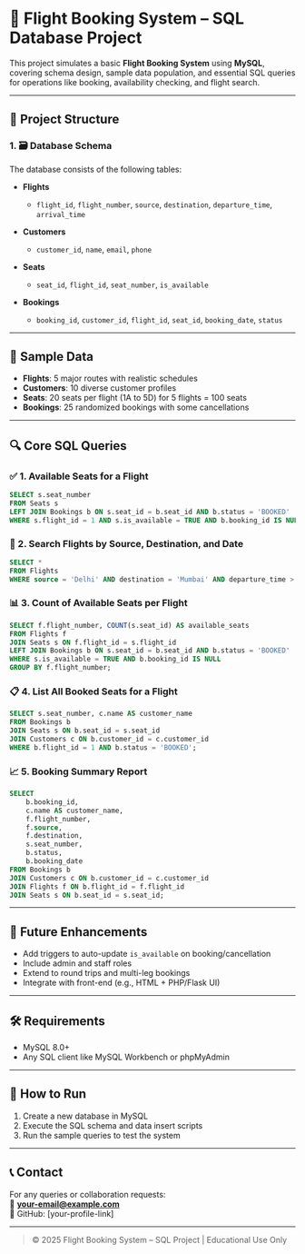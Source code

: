 
# 🛫 Flight Booking System – SQL Database Project

This project simulates a basic **Flight Booking System** using **MySQL**, covering schema design, sample data population, and essential SQL queries for operations like booking, availability checking, and flight search.

---

## 📁 Project Structure

### 1. 🗃️ Database Schema

The database consists of the following tables:

- **Flights**
  - `flight_id`, `flight_number`, `source`, `destination`, `departure_time`, `arrival_time`

- **Customers**
  - `customer_id`, `name`, `email`, `phone`

- **Seats**
  - `seat_id`, `flight_id`, `seat_number`, `is_available`

- **Bookings**
  - `booking_id`, `customer_id`, `flight_id`, `seat_id`, `booking_date`, `status`

---

## 🧾 Sample Data

- **Flights**: 5 major routes with realistic schedules  
- **Customers**: 10 diverse customer profiles  
- **Seats**: 20 seats per flight (1A to 5D) for 5 flights = 100 seats  
- **Bookings**: 25 randomized bookings with some cancellations

---

## 🔍 Core SQL Queries

### ✅ 1. Available Seats for a Flight
```sql
SELECT s.seat_number
FROM Seats s
LEFT JOIN Bookings b ON s.seat_id = b.seat_id AND b.status = 'BOOKED'
WHERE s.flight_id = 1 AND s.is_available = TRUE AND b.booking_id IS NULL;
```

### 🔎 2. Search Flights by Source, Destination, and Date
```sql
SELECT *
FROM Flights
WHERE source = 'Delhi' AND destination = 'Mumbai' AND departure_time > NOW();
```

### 📊 3. Count of Available Seats per Flight
```sql
SELECT f.flight_number, COUNT(s.seat_id) AS available_seats
FROM Flights f
JOIN Seats s ON f.flight_id = s.flight_id
LEFT JOIN Bookings b ON s.seat_id = b.seat_id AND b.status = 'BOOKED'
WHERE s.is_available = TRUE AND b.booking_id IS NULL
GROUP BY f.flight_number;
```

### 📋 4. List All Booked Seats for a Flight
```sql
SELECT s.seat_number, c.name AS customer_name
FROM Bookings b
JOIN Seats s ON b.seat_id = s.seat_id
JOIN Customers c ON b.customer_id = c.customer_id
WHERE b.flight_id = 1 AND b.status = 'BOOKED';
```

### 📈 5. Booking Summary Report
```sql
SELECT 
    b.booking_id,
    c.name AS customer_name,
    f.flight_number,
    f.source,
    f.destination,
    s.seat_number,
    b.status,
    b.booking_date
FROM Bookings b
JOIN Customers c ON b.customer_id = c.customer_id
JOIN Flights f ON b.flight_id = f.flight_id
JOIN Seats s ON b.seat_id = s.seat_id;
```

---

## 🔧 Future Enhancements

- Add triggers to auto-update `is_available` on booking/cancellation
- Include admin and staff roles
- Extend to round trips and multi-leg bookings
- Integrate with front-end (e.g., HTML + PHP/Flask UI)

---

## 🛠️ Requirements

- MySQL 8.0+
- Any SQL client like MySQL Workbench or phpMyAdmin

---

## 📌 How to Run

1. Create a new database in MySQL
2. Execute the SQL schema and data insert scripts
3. Run the sample queries to test the system

---

## 📞 Contact

For any queries or collaboration requests:  
📧 **your-email@example.com**  
📂 GitHub: [your-profile-link]

---

> © 2025 Flight Booking System – SQL Project | Educational Use Only
